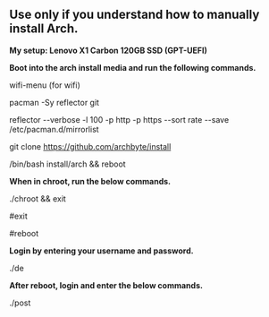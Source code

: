 ## Use only if you understand how to manually install Arch. 

**My setup: Lenovo X1 Carbon 120GB SSD (GPT-UEFI)**

**Boot into the arch install media and run the following commands.**

wifi-menu (for wifi)

pacman -Sy reflector git

reflector --verbose -l 100 -p http -p https --sort rate --save /etc/pacman.d/mirrorlist

git clone https://github.com/archbyte/install

/bin/bash install/arch && reboot

**When in  chroot, run the below commands.**

./chroot && exit

#exit

#reboot

**Login by entering your username and password.**

./de

**After reboot, login and enter the below commands.**

./post
